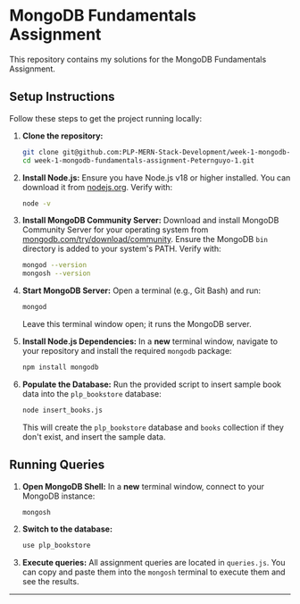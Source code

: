 # MongoDB Fundamentals Assignment

This repository contains my solutions for the MongoDB Fundamentals Assignment.

## Setup Instructions

Follow these steps to get the project running locally:

1.  **Clone the repository:**
    ```bash
    git clone git@github.com:PLP-MERN-Stack-Development/week-1-mongodb-fundamentals-assignment-Peternguyo-1.git
    cd week-1-mongodb-fundamentals-assignment-Peternguyo-1.git
    ```

2.  **Install Node.js:**
    Ensure you have Node.js v18 or higher installed. You can download it from [nodejs.org](https://nodejs.org/). Verify with:
    ```bash
    node -v
    ```

3.  **Install MongoDB Community Server:**
    Download and install MongoDB Community Server for your operating system from [mongodb.com/try/download/community](https://www.mongodb.com/try/download/community).
    Ensure the MongoDB `bin` directory is added to your system's PATH. Verify with:
    ```bash
    mongod --version
    mongosh --version
    ```

4.  **Start MongoDB Server:**
    Open a terminal (e.g., Git Bash) and run:
    ```bash
    mongod
    ```
    Leave this terminal window open; it runs the MongoDB server.

5.  **Install Node.js Dependencies:**
    In a **new** terminal window, navigate to your repository and install the required `mongodb` package:
    ```bash
    npm install mongodb
    ```

6.  **Populate the Database:**
    Run the provided script to insert sample book data into the `plp_bookstore` database:
    ```bash
    node insert_books.js
    ```
    This will create the `plp_bookstore` database and `books` collection if they don't exist, and insert the sample data.

## Running Queries

1.  **Open MongoDB Shell:**
    In a **new** terminal window, connect to your MongoDB instance:
    ```bash
    mongosh
    ```

2.  **Switch to the database:**
    ```javascript
    use plp_bookstore
    ```

3.  **Execute queries:**
    All assignment queries are located in `queries.js`. You can copy and paste them into the `mongosh` terminal to execute them and see the results.

---